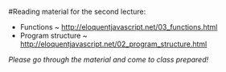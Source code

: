 #Reading material for the second lecture:

- Functions ~ http://eloquentjavascript.net/03_functions.html
- Program structure ~ http://eloquentjavascript.net/02_program_structure.html

_Please go through the material and come to class prepared!_
